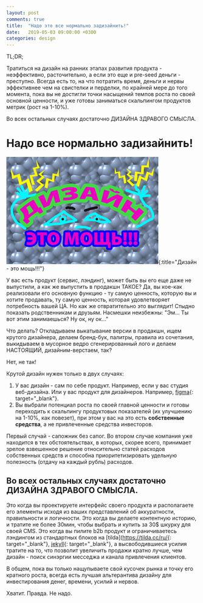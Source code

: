 ```yaml
---
layout: post
comments: true
title:  "Надо это все нормально задизайнить!"
date:   2019-05-03 09:00:00 +0300
categories: design
---
```


TL;DR;

Тратиться на дизайн на ранних этапах развития продукта - неэффективно, расточительно, а если это еще и pre-seed деньги - преступно. Всегда есть то, на что потратить время, деньги и нервы эффективнее чем на свистелки и перделки, по крайней мере до того момента, пока вы не достигли точки насыщений темпов роста по своей основной ценности, и уже готовы заниматься скальпингом продуктов метрик (рост на 1-10%).

Во всех остальных случаях достаточно ДИЗАЙНА ЗДРАВОГО СМЫСЛА.

# Надо все нормально задизайнить!
![Дизайн - это мощь!](/assets/002/title1.jpg){:title="Дизайн - это мощь!!!"}

У вас есть продукт (сервис, лэндинг), может быть вы его еще даже не выпустили, а как же выпустить в продакшн ТАКОЕ? Да, вы кое-как реализовали его основную функцию - ту самую ценность, которую вы и хотите продавать, ту самую ценность, которая удовлетворяет потребность вашей ЦА. Но как же отвратительно это выглядит! Стыдно показать родственникам и друзьям. Насмешки неизбежны: "Эм... Ты вот этим занимаешься? Ну ок, ну ок..." 

Что делать? Откладываем выкатывание версии в продакшн, ищем крутого дизайнера, делаем бренд-бук, палитры, правила из сочетания, выкидываем в мусорное ведро сгенерированный лого и делаем НАСТОЯЩИЙ, дизайним-верстаем, так?

Нет, не так!

Крутой дизайн нужен только в двух случаях:
1. У вас дизайн - сам по себе продукт. Например, если у вас студия веб-дизайна. Или у вас продукт для дизайнеров. Например, [figma](https://www.figma.com/){: target="_blank"}.
2. Вы выбрали потенциал роста по своей главной ценности и готовы переходить к скальпингу продуктовых показателей (их улучшению на 1-10%, как повезет), при этом у вас на это есть **собственные средства**, а не привлеченные средства инвесторов.

Первый случай - сапожник без сапог.
Во втором случае компания уже находится в тех обстоятельствах, в которых, скорее всего, принимает зрелое взвешенное решение относительно статей расходов собственных средств и способна приоритетизировать удельную полезность (отдачу на каждый рубль) расходов.

## Во всех остальных случаях достаточно ДИЗАЙНА ЗДРАВОГО СМЫСЛА. 

Это когда вы проектируете интерфейс своего продукта и располагаете его элементы исходя из ваших представлений об аккуратности, правильности и логичности.
Это когда вы делаете контентную историю, и тратите не более 30мин, чтобы выбрать и купить за 30$ шкурку для своей CMS.
Это когда вы пилите b2b продукт и ограничиваетесь лэндингом из стандартных блоков на [tilda](https://tilda.cc/ru/{: target="_blank"}, [jekyll](https://jekyllrb.com/){: target="_blank"}, а высвободившиеся усилия тратите на то, что позволит увеличить продажи кратно лучше, чем дизайн - поиск синэргии месседжа и канала привлечения клиентов.

В общем, пока вы только нащупываете свой кусочек рынка и точку его кратного роста, всегда есть лучшая альтерантива дизайну для инвестирования денег, времени, усилий и нервов.

Хватит. Правда. Не надо.